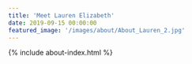 ```yaml
---
title: 'Meet Lauren Elizabeth'
date: 2019-09-15 00:00:00
featured_image: '/images/about/About_Lauren_2.jpg'
---
```


{% include about-index.html %}